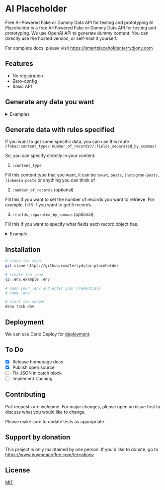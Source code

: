 # AI Placeholder

Free AI-Powered Fake or Dummy Data API for testing and prototyping
AI Placeholder is a free AI-Powered Fake or Dummy Data API for testing and prototyping.
We use OpenAI API to generate dummy content.
You can directly use the hosted version, or self-host it yourself.

For complete docs, please visit https://smartplaceholder.terrydjony.com

## Features
- No registration
- Zero-config
- Basic API

## Generate any data you want

<details>
<summary>Examples</summary>

### List of forum users
#### Request
```js
fetch('https://aiplaceholder.terrydjony.com/forum/users')
    .then(response => response.json())
    .then(json => console.log(json))
```
#### Response
```json
{
"users": [
    {
        "id": 1,
        "username": "johndoe",
        "name": "John Doe",
        "email": "johndoe@example.com",
        "avatar": "https://picsum.photos/200"
    },
    {
        "id": 2,
        "username": "janedoe",
        "name": "Jane Doe",
        "email": "janedoe@example.com",
        "avatar": "https://picsum.photos/200"
    },
    {
        "id": 3,
        "username": "bobsmith",
        "name": "Bob Smith",
        "email": "bobsmith@example.com",
        "avatar": "https://picsum.photos/200"
    }
]
}
```
### List of CRM sales deals with deal size more than 10K
#### Request
```js
fetch('https://aiplaceholder.terrydjony.com/crm/deals?amount_greater_than=10000&limit=3&project=marketing')
    .then(response => response.json())
    .then(json => console.log(json))
```
#### Response
```json
{
    "deals": [
        {
            "id": 1,
            "project": "marketing",
            "deal_owner": "Alice",
            "amount": 15000,
            "closed_date": "2020-07-01"
        },
        {
            "id": 2,
            "project": "marketing",
            "deal_owner": "Bob",
            "amount": 20000,
            "closed_date": "2020-06-28"
        },
        {
            "id": 3,
            "project": "marketing",
            "deal_owner": "Charlie",
            "amount": 12000,
            "closed_date": "2020-07-02"
        }
    ]
}
```
### List of products from marketplace sorted by price
#### Request
```js
fetch('https://aiplaceholder.terrydjony.com/products?marketplace=amazon&price_greater_than=20&views_greater_than=1000&sort_by=price&sort_order=desc')
      .then(response => response.json())
      .then(json => console.log(json))
```
#### Response
```json
{
    "products": [
        {
            "id": 456,
            "name": "Wireless Earbuds",
            "description": "Listen to your music on the go with these high-quality wireless earbuds.",
            "price": 35.99,
            "views": 1500,
            "image": "https://picsum.photos/200"
        },
        {
            "id": 123,
            "name": "Smartwatch",
            "description": "Stay connected with this sleek and stylish smartwatch.",
            "price": 25.99,
            "views": 2000,
            "image": "https://picsum.photos/200"
        },
        {
            "id": 789,
            "name": "Bluetooth Speaker",
            "description": "Get the party started with this powerful Bluetooth speaker.",
            "price": 22.49,
            "views": 1200,
            "image": "https://picsum.photos/200"
        }
    ]
}
```

</details>


## Generate data with rules specified

If you want to get some specific data, you can use this route  
`/fake/:content_type/:number_of_records?/:fields_separated_by_commas?`

So, you can specify directly in your content:
1. `:content_type`
  
Fill this content type that you want, it can be `tweet`, `posts`, `instagram-posts`, `linkedin-posts` or anything you can think of

2. `:number_of_records` (optional)
  
Fill this if you want to set the number of records you want to retrieve. For example, fill `5` if you want to get 5 records.

3. `:fields_separated_by_commas` (optional)
  
Fill this if you want to specify what fields each record object has.

<details>
<summary>Example</summary>

### Without query strings
#### Request
```js
fetch('https://aiplaceholder.terrydjony.com/fake/tweets/3/id,datetime,username,full_name,tweet,num_likes')
      .then(response => response.json())
      .then(json => console.log(json))
```

#### Response

```json
{
    "tweets": [
        {
            "id": 1,
            "datetime": "2020-07-01T10:30:00Z",
            "username": "johndoe",
            "full_name": "John Doe",
            "tweet": "Just had the best cup of coffee ever! ☕️",
            "num_likes": 10
        },
        {
            "id": 2,
            "datetime": "2020-07-02T15:45:00Z",
            "username": "johndoe",
            "full_name": "John Doe",
            "tweet": "Excited to be starting a new project today! 🚀",
            "num_likes": 12
        },
        {
            "id": 3,
            "datetime": "2020-07-03T20:00:00Z",
            "username": "johndoe",
            "full_name": "John Doe",
            "tweet": "Had a great workout at the gym today! Feeling pumped! 💪",
            "num_likes": 15
        }
    ]
}
```

### With imaginary query strings

#### Request
fetch('https://aiplaceholder.terrydjony.com/fake/users/3/id,username,full_name?sort_by=username&sort_order=asc')
      .then(response => response.json())
      .then(json => console.log(json))

#### Response
```json
{
    "users": [
        {
            "id": 1,
            "username": "jdoe",
            "full_name": "John Doe"
        },
        {
            "id": 3,
            "username": "msmith",
            "full_name": "Mary Smith"
        },
        {
            "id": 2,
            "username": "rjohnson",
            "full_name": "Robert Johnson"
        }
    ]
}
```


</details>


## Installation


```bash
# clone the repo
git clone https://github.com/terryds/ai-placeholder

# create the .env
cp .env.example .env

# open your .env and enter your credentials
# code .env

# start the server
deno task dev
```

## Deployment

We can use Deno Deploy for [deployment](https://deno.com/deploy/docs/how-to-deploy).

## To Do

- [x] Release homepage docs
- [x] Publish open source
- [ ] Fix JSON in catch block
- [ ] Implement Caching

## Contributing

Pull requests are welcome. For major changes, please open an issue first
to discuss what you would like to change.

Please make sure to update tests as appropriate.

## Support by donation

This project is only maintained by one person. If you'd like to donate, go to https://www.buymeacoffee.com/terrydjony

## License

[MIT](https://choosealicense.com/licenses/mit/)